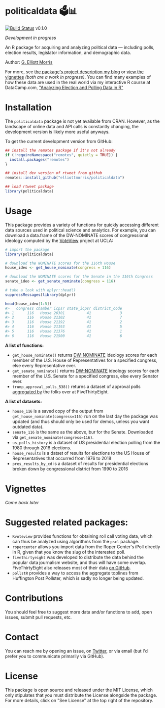 
<!-- README.md is generated from README.Rmd. Please edit that file -->
politicaldata 🗳📊
================

[![Build Status](https://travis-ci.com/elliottmorris/politicaldata.svg?branch=master)](https://travis-ci.com/elliottmorris/politicaldata) v0.1.0

*Development in progress*

An R package for acquiring and analyzing political data — including polls, election results, legislator information, and demographic data.

Author: [G. Elliott Morris](https://www.thecrosstab.com)

For more, see [the package's project description my blog](https://www.thecrosstab.com) or [view the vignettes](https://www.thecrosstab.com) *(both are a work in progress)*. You can find many examples of how these data are used in the real world via my interactive R course at DataCamp.com, ["Analyzing Election and Polling Data in R"](https://www.datacamp.com/courses/analyzing-election-and-polling-data-in-r)

Installation
============

The `politicaldata` package is not yet available from CRAN. However, as the landscape of online data and API calls is constantly changing, the development version is likely more useful anyways.

To get the current development version from GitHub:

``` r
## install the remotes package if it's not already
if (!requireNamespace("remotes", quietly = TRUE)) {
  install.packages("remotes")
}

## install dev version of rtweet from github
remotes::install_github("elliottmorris/politicaldata")

## load rtweet package
library(politicaldata)
```

Usage
=====

This package provides a variety of functions for quickly accessing different data sources used in political science and analytics. For example, you can download a data.frame of the DW-NOMINATE scores of congressional ideology computed by the [VoteView](https://voteview.com) project at UCLA:

``` r
# import the package
library(politicaldata)

# download the NOMINATE scores for the 116th House
house_ideo <- get_house_nominate(congress = 116)

# download the NOMINATE scores for the Senate in the 116th Congress
senate_ideo <- get_senate_nominate(congress = 116)

# take a look with dplyr::head()
suppressMessages(library(dplyr))

head(house_ideo[1:5])
#>   congress chamber icpsr state_icpsr district_code
#> 1      116   House 20301          41             3
#> 2      116   House 21102          41             7
#> 3      116   House 21192          41             2
#> 4      116   House 21193          41             5
#> 5      116   House 21376          41             1
#> 6      116   House 21500          41             6
```

**A list of functions:**

-   `get_house_nominate()` returns [DW-NOMINATE](https://www.voteview.com/about) ideology scores for each member of the U.S. House of Representatives for a specified congress, else every Representative ever.
-   `get_senate_nominate()` returns [DW-NOMINATE](https://www.voteview.com/about) ideology scores for each member of the U.S. Senate for a specified congress, else every Senator ever.
-   `trump_approval_polls_538()` returns a dataset of approval polls [aggregated by](https://projects.fivethirtyeight.com/trump-approval-ratings/) the folks over at FiveThirtyEight.

**A list of datasets:**

-   `house_116` is a saved copy of the output from `get_house_nominate(congress=116)` run on the last day the package was updated (and thus should only be used for demos, unless you want outdated data).
-   `senate_116` is the same as the above, bur for the Senate. Downloaded via `get_senate_nominate(congress=116)`.
-   `us_polls_history` is a dataset of US presidential election polling from the 1980 through 2016 elections.
-   `house_results` is a datset of results for elections to the US House of Representatives that occurred from 1976 to 2018
-   `pres_results_by_cd` is a dataset of results for presidential elections broken down by congressional district from 1990 to 2016

Vignettes
=========

*Come back later*

Suggested related packages:
===========================

-   `Rvoteview` provides functions for obtaining roll call voting data, which can thus be analyzed using algorithms from the `pscl` package.
-   `ropercenter` allows you import data from the Roper Center's iPoll directly in R, given that you know the slug of the interested poll.
-   `fivethirtyeight` was developed to distribute the data behind the popular data journalism website, and thus will have some overlap. FiveThirtyEight also releases most of their data [on GitHub](https://github.com/fivethirtyeight/data).
-   `pollstR` provides a way to access the aggregate toplines from Huffington Post Pollster, which is sadly no longer being updated.

Contributions
=============

You should feel free to suggest more data and/or functions to add, open issues, submit pull requests, etc.

Contact
=======

You can reach me by opening an issue, on [Twitter](https://www.twitter.com/gelliottmorris), or via email (but I'd prefer you to communicate primarily via GitHub).

License
=======

This package is open source and released under the MIT License, which only stipulates that you must distribute the License alongside the package. For more details, click on "See License" at the top right of the repository.
